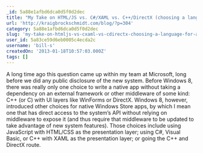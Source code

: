 ```yaml
---
_id: 5a88e1afbd6dca0d5f0d2dec
title: "My Take on HTML/JS vs. C#/XAML vs. C++/DirectX (choosing a language for a Windows Store app)"
url: 'http://kraigbrockschmidt.com/blog/?p=304'
category: 5a88e1afbd6dca0d5f0d2dec
slug: 'my-take-on-htmljs-vs-cxaml-vs-cdirectx-choosing-a-language-for-a-windows-store-app'
user_id: 5a83ce59d6eb0005c4ecda2c
username: 'bill-s'
createdOn: '2013-01-18T10:57:03.000Z'
tags: []
---
```


A long time ago this question came up within my team at Microsoft, long before we did any public disclosure of the new system. Before Windows 8, there was really only one choice to write a native app without taking a dependency on an external framework or other middleware of some kind: C++ (or C) with UI layers like WinForms or DirectX. Windows 8, however, introduced other choices for native Windows Store apps, by which I mean one that has direct access to the system’s API without relying on middleware to expose it (and thus require that middleware to be updated to take advantage of new system features). Those choices include using JavaScript with HTML/CSS as the presentation layer; using C#, Visual Basic, or C++ with XAML as the presentation layer; or going the C++ and DirectX route.

